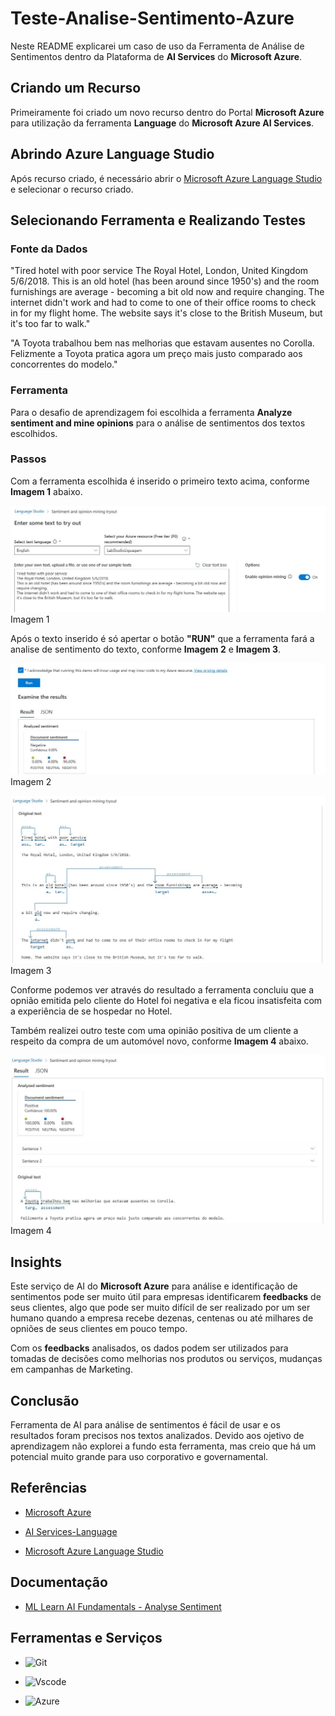 # Teste-Analise-Sentimento-Azure

Neste README explicarei um caso de uso da Ferramenta de Análise de Sentimentos dentro da Plataforma de __AI Services__ do __Microsoft Azure__.

## Criando um Recurso

Primeiramente foi criado um novo recurso dentro do Portal __Microsoft Azure__ para utilização da ferramenta __Language__ do __Microsoft Azure AI Services__.

## Abrindo Azure Language Studio

Após recurso criado, é necessário abrir o [Microsoft Azure Language Studio](https://language.cognitive.azure.com) e selecionar o recurso criado.

## Selecionando Ferramenta e Realizando Testes

### Fonte da Dados

"Tired hotel with poor service
The Royal Hotel, London, United Kingdom 5/6/2018.
This is an old hotel (has been around since 1950's) and the room furnishings are average - becoming a bit old now and require changing.
The internet didn't work and had to come to one of their office rooms to check in for my flight home. The website says it's close to the British Museum, but it's too far to walk."

"A Toyota trabalhou bem nas melhorias que estavam ausentes no Corolla.
Felizmente a Toyota pratica agora um preço mais justo comparado aos concorrentes do modelo."

### Ferramenta

Para o desafio de aprendizagem foi escolhida a ferramenta __Analyze sentiment and mine opinions__ para o análise de sentimentos dos textos escolhidos.

### Passos

Com a ferramenta escolhida é inserido o primeiro texto acima, conforme __Imagem 1__ abaixo.

<img src="Outputs/Insercao-texto.JPG">Imagem 1

Após o texto inserido é só apertar o botão __"RUN"__ que a ferramenta fará a analise de sentimento do texto, conforme __Imagem 2__ e __Imagem 3__.

<img src="Outputs/Resultado1.JPG">Imagem 2


<img src="Outputs/Resultado2.JPG">Imagem 3

Conforme podemos ver através do resultado a ferramenta concluiu que a opnião emitida pelo cliente do Hotel foi negativa e ela ficou insatisfeita com a experiência de se hospedar no Hotel.

Também realizei outro teste com uma opinião positiva de um cliente a respeito da compra de um automóvel novo, conforme __Imagem 4__ abaixo.

<img src="Outputs/Analise-Sentimento-Positivo.JPG">Imagem 4

## Insights

Este serviço de AI do __Microsoft Azure__ para análise e identificação de sentimentos pode ser muito útil para empresas identificarem __feedbacks__ de seus clientes, algo que pode ser muito difícil de ser realizado por um ser humano quando a empresa recebe dezenas, centenas ou até milhares de opniões de seus clientes em pouco tempo.

Com os __feedbacks__ analisados, os dados podem ser utilizados para tomadas de decisões como melhorias nos produtos ou serviços, mudanças em campanhas de Marketing.

## Conclusão

Ferramenta de AI para análise de sentimentos é fácil de usar e os resultados foram precisos nos textos analizados. Devido aos ojetivo de aprendizagem não explorei a fundo esta ferramenta, mas creio que há um potencial muito grande para uso corporativo e governamental.

## Referências

- [Microsoft Azure](https://azure.microsoft.com)

- [AI Services-Language](https://azure.microsoft.com/pt-br/products/ai-services/ai-language/)

- [Microsoft Azure Language Studio](https://language.cognitive.azure.com/)

## Documentação

- [ML Learn AI Fundamentals - Analyse Sentiment](https://microsoftlearning.github.io/mslearn-ai-fundamentals/Instructions/Labs/06-text-analysis.html)

## Ferramentas e Serviços

- ![Git](https://img.shields.io/badge/GIT-E44C30?style=for-the-badge&logo=git&logoColor=white)

- ![Vscode](https://img.shields.io/badge/Vscode-007ACC?style=for-the-badge&logo=visual-studio-code&logoColor=white)

- ![Azure](https://img.shields.io/badge/Azure-blue?style=for-the-badge&logo=microsoft%20azure&logoColor=blue&labelColor=FFFFFF&link=https%3A%2F%2Fimages.app.goo.gl%2FK7PN1jYJd57x4q7A8)